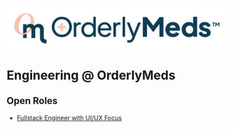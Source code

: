 ![OrderlyMeds Logo](./images/om_horizontal.png)

# Engineering @ OrderlyMeds

## Open Roles

- [Fullstack Engineer with UI/UX Focus](./roles/fullstack_ui_ux.md)
